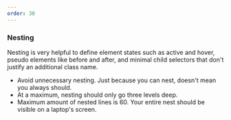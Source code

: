 ```yaml
---
order: 30
---
```


### Nesting

Nesting is very helpful to define element states such as active and hover, pseudo elements like before and after, and minimal child selectors that don't justify an additional class name.

* Avoid unnecessary nesting. Just because you can nest, doesn't mean you always should.
* At a maximum, nesting should only go three levels deep.
* Maximum amount of nested lines is 60\. Your entire nest should be visible on a laptop's screen.